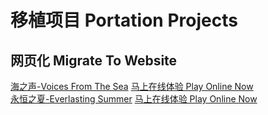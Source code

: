 # 移植项目 Portation Projects

## 网页化 Migrate To Website
[海之声-Voices From The Sea](https://github.com/GlacierLab/ruffle-voicesea)  [马上在线体验 Play Online Now](https://voicesea.qinlili.bid/)  
[永恒之夏-Everlasting Summer](https://github.com/GlacierLab/EverlastingSummerWasm)  [马上在线体验 Play Online Now](https://es.qinlili.bid/)  
